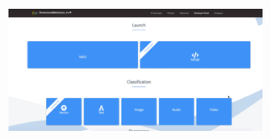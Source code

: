 [![NeoPulse Developer Tutorial](https://github.com/ddavis-100/UX_Portfolio/blob/master/images/DevTutorialsImg.png)](https://github.com/ddavis-100/UX_Portfolio/blob/master/images/DevTutorials.mov "NeoPulse Developer Tutorial")
